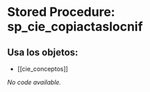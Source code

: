 # Stored Procedure: sp_cie_copiactaslocnif

## Usa los objetos:
- [[cie_conceptos]]

*No code available.*
